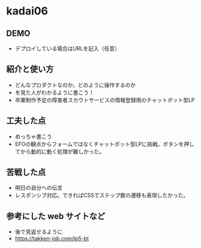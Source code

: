 # kadai06

## DEMO

  - デプロイしている場合はURLを記入（任意）

## 紹介と使い方

  - どんなプロダクトなのか，どのように操作するのか
  - を見た人がわかるように書こう！
  - 卒業制作予定の障害者スカウトサービスの情報登録用のチャットボット型LP


## 工夫した点

  - めっちゃ書こう
  - EFOの観点からフォームではなくチャットボット型LPに挑戦。ボタンを押してから動的に動く処理が難しかった。

## 苦戦した点

  - 明日の自分への伝言
  - レスポンシブ対応。できればCSSでステップ数の遷移も表現したかった。

## 参考にした web サイトなど

  - 後で見返せるように
  - https://takken-job.com/lp5-bt
